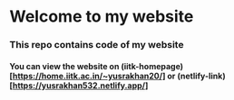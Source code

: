# Welcome to my website
### This repo contains code of my website

#### You can view the website on (iitk-homepage)[https://home.iitk.ac.in/~yusrakhan20/] or (netlify-link)[https://yusrakhan532.netlify.app/]
